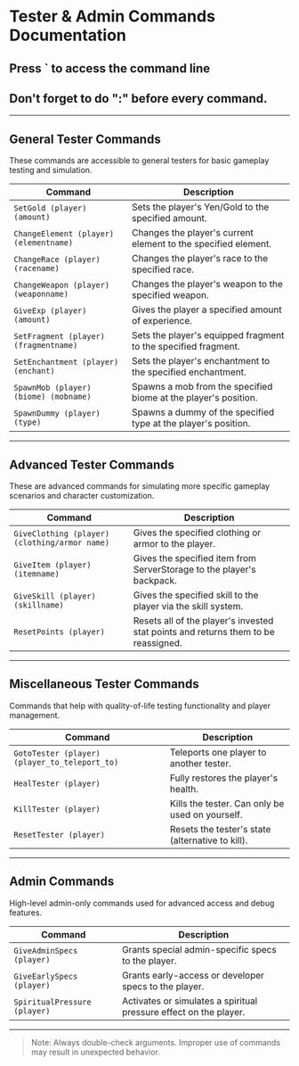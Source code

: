 # Tester & Admin Commands Documentation

## Press ` to access the command line

## Don't forget to do ":" before every command.

---

## General Tester Commands

These commands are accessible to general testers for basic gameplay testing and simulation.

| Command | Description |
|---------|-------------|
| `SetGold (player) (amount)` | Sets the player's Yen/Gold to the specified amount. |
| `ChangeElement (player) (elementname)` | Changes the player's current element to the specified element. |
| `ChangeRace (player) (racename)` | Changes the player's race to the specified race. |
| `ChangeWeapon (player) (weaponname)` | Changes the player's weapon to the specified weapon. |
| `GiveExp (player) (amount)` | Gives the player a specified amount of experience. |
| `SetFragment (player) (fragmentname)` | Sets the player's equipped fragment to the specified fragment. |
| `SetEnchantment (player) (enchant)` | Sets the player's enchantment to the specified enchantment. |
| `SpawnMob (player) (biome) (mobname)` | Spawns a mob from the specified biome at the player's position. |
| `SpawnDummy (player) (type)` | Spawns a dummy of the specified type at the player's position. |

---

## Advanced Tester Commands

These are advanced commands for simulating more specific gameplay scenarios and character customization.

| Command | Description |
|---------|-------------|
| `GiveClothing (player) (clothing/armor name)` | Gives the specified clothing or armor to the player. |
| `GiveItem (player) (itemname)` | Gives the specified item from ServerStorage to the player's backpack. |
| `GiveSkill (player) (skillname)` | Gives the specified skill to the player via the skill system. |
| `ResetPoints (player)` | Resets all of the player's invested stat points and returns them to be reassigned. |

---

## Miscellaneous Tester Commands

Commands that help with quality-of-life testing functionality and player management.

| Command | Description |
|---------|-------------|
| `GotoTester (player) (player_to_teleport_to)` | Teleports one player to another tester. |
| `HealTester (player)` | Fully restores the player's health. |
| `KillTester (player)` | Kills the tester. Can only be used on yourself. |
| `ResetTester (player)` | Resets the tester's state (alternative to kill). |

---

## Admin Commands

High-level admin-only commands used for advanced access and debug features.

| Command | Description |
|---------|-------------|
| `GiveAdminSpecs (player)` | Grants special admin-specific specs to the player. |
| `GiveEarlySpecs (player)` | Grants early-access or developer specs to the player. |
| `SpiritualPressure (player)` | Activates or simulates a spiritual pressure effect on the player. |

---

> Note: Always double-check arguments. Improper use of commands may result in unexpected behavior.
